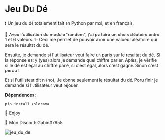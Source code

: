 # Jeu Du Dé
❗ Un jeu du dé totalement fait en Python par moi, et en français.

🔮 Avec l'utilisation du module "random", j'ai pu faire un choix aléatoire entre 1 et 6 valeurs.
✨ Ceci me permet de pouvoir avoir une valueur aléatoire qui sera le résultat du dé.

Ensuite, je demande si l'utilisateur veut faire un paris sur le résultat du dé.
Si la réponse est y (yes) alors je demande quel chiffre parier.
Après, je vérifie si le dé est égal au chiffre parié, si c'est égal, alors c'est gagné.
Sinon c'est perdu !

Et si l'utilisteur dit n (no), Je donne seulement le résultat du dé.
Poru finir je demande si l'utilisateur veut rejouer.

__Dépendences :__

```pip install colorama```

💖 Enjoy

🎫 Mon Discord: Gabin#7955

![jeu_du_de](https://user-images.githubusercontent.com/79531012/120892528-17bcf280-c60f-11eb-827a-8113858f54bb.png)

